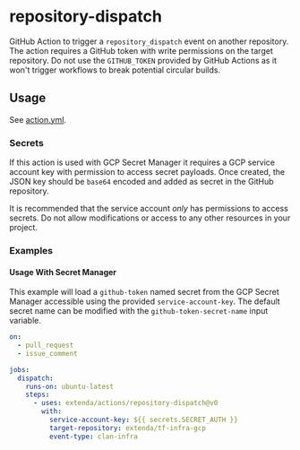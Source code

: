 # repository-dispatch

GitHub Action to trigger a `repository_dispatch` event on another repository.
The action requires a GitHub token with write permissions on the target repository.
Do not use the `GITHUB_TOKEN` provided by GitHub Actions as it won't trigger workflows
to break potential circular builds.

## Usage

See [action.yml](action.yml).

### Secrets

If this action is used with GCP Secret Manager it requires a GCP service account key with permission to access
secret payloads. Once created, the JSON key should be `base64` encoded and added as secret in the GitHub repository.

It is recommended that the service account _only_ has permissions to access secrets. Do not allow modifications or
access to any other resources in your project.

### Examples

#### Usage With Secret Manager

This example will load a `github-token` named secret from the GCP Secret Manager accessible using
the provided `service-account-key`. The default secret name can be modified with the
`github-token-secret-name` input variable.

```yaml
on:
  - pull_request
  - issue_comment

jobs:
  dispatch:
    runs-on: ubuntu-latest
    steps:
      - uses: extenda/actions/repository-dispatch@v0
        with:
          service-account-key: ${{ secrets.SECRET_AUTH }}
          target-repository: extenda/tf-infra-gcp
          event-type: clan-infra
```
